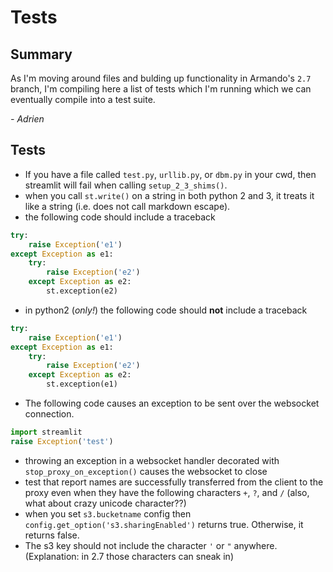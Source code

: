 # Tests

## Summary

As I'm moving around files and bulding up functionality in Armando's `2.7` branch, I'm compiling here a list of tests which I'm running which we can eventually compile into a test suite.

*- Adrien*

## Tests

- If you have a file called `test.py`, `urllib.py`, or `dbm.py` in your cwd, then streamlit will fail when calling `setup_2_3_shims()`.
- when you call `st.write()` on a string in both python 2 and 3, it treats it like a string (i.e. does not call markdown escape).
- the following code should include a traceback
```python
try:
    raise Exception('e1')
except Exception as e1:
    try:
        raise Exception('e2')
    except Exception as e2:
        st.exception(e2)
```
- in python2 (_only!_) the following code should **not** include a traceback
```python
try:
    raise Exception('e1')
except Exception as e1:
    try:
        raise Exception('e2')
    except Exception as e2:
        st.exception(e1)
```
- The following code causes an exception to be sent over the websocket connection.
```python
import streamlit
raise Exception('test')
```
- throwing an exception in a websocket handler decorated with `stop_proxy_on_exception()` causes the websocket to close
- test that report names are successfully transferred from the client to the proxy even when they have the following characters `+`, `?`, and `/` (also, what about crazy unicode character??)
- when you set `s3.bucketname` config then `config.get_option('s3.sharingEnabled')` returns
true. Otherwise, it returns false.
- The s3 key should not include the character `'`  or `"` anywhere. (Explanation: in 2.7 those characters can sneak in)
